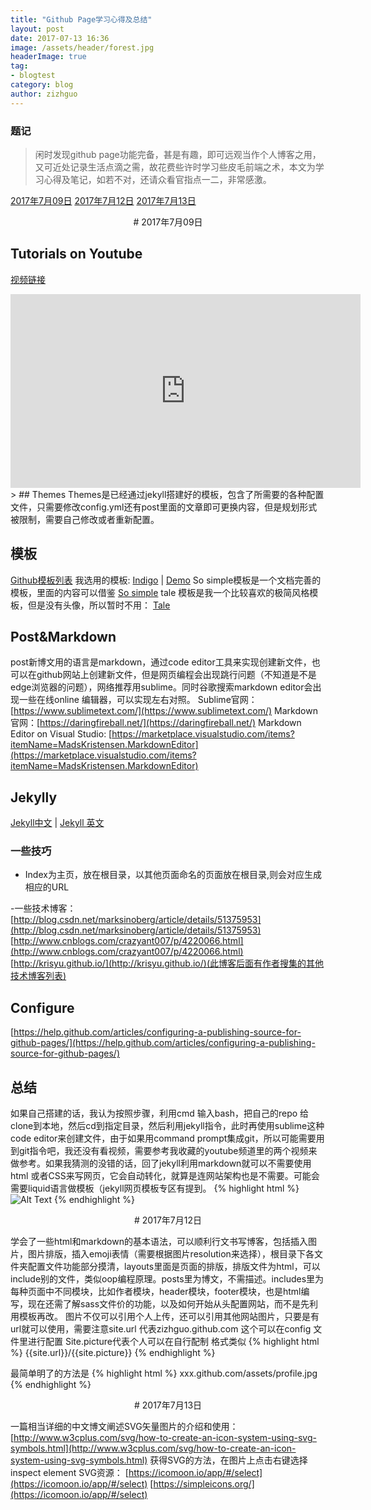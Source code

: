 ```yaml
---
title: "Github Page学习心得及总结"
layout: post
date: 2017-07-13 16:36
image: /assets/header/forest.jpg
headerImage: true
tag:
- blogtest
category: blog
author: zizhguo
---
```


### 题记
>闲时发现github page功能完备，甚是有趣，即可远观当作个人博客之用，又可近处记录生活点滴之需，故花费些许时学习些皮毛前端之术，本文为学习心得及笔记，如若不对，还请众看官指点一二，非常感激。


[2017年7月09日](2017-07-13-Github-Page-学习心得及总结.md#2017年7月09日)
[2017年7月12日](2017-07-13-Github-Page-学习心得及总结.md#2017年7月12日)
[2017年7月13日](2017-07-13-Github-Page-学习心得及总结.md#2017年7月13日)

<p align="center">
# 2017年7月09日
</p>

## Tutorials on Youtube
[视频链接](https://www.youtube.com/watch?v=iWowJBRMtpc&list=PL0CB3OvPhDA_STygmp3sDenx3UpdOMk7P&index=5)
<iframe width="560" height="310" src="https://www.youtube.com/watch?v=iWowJBRMtpc&list=PL0CB3OvPhDA_STygmp3sDenx3UpdOMk7P&index=5" frameborder="0" allowfullscreen></iframe>>
## Themes
Themes是已经通过jekyll搭建好的模板，包含了所需要的各种配置文件，只需要修改config.yml还有post里面的文章即可更换内容，但是规划形式被限制，需要自己修改或者重新配置。

## 模板
[Github模板列表](https://github.com/jekyll/jekyll/wiki/Themes)
我选用的模板:
[Indigo](http://koppl.in/indigo/) | [Demo](https://github.com/sergiokopplin/indigo)
So simple模板是一个文档完善的模板，里面的内容可以借鉴
[So simple](https://mmistakes.github.io/so-simple-theme/articles/sample-post-images/)
tale 模板是我一个比较喜欢的极简风格模板，但是没有头像，所以暂时不用：
[Tale](https://chesterhow.github.io/tale/)

## Post&Markdown
post新博文用的语言是markdown，通过code editor工具来实现创建新文件，也可以在github网站上创建新文件，但是网页编程会出现跳行问题（不知道是不是edge浏览器的问题），网络推荐用sublime。同时谷歌搜索markdown editor会出现一些在线online 编辑器，可以实现左右对照。
Sublime官网：[https://www.sublimetext.com/](https://www.sublimetext.com/)
Markdown官网：[https://daringfireball.net/](https://daringfireball.net/)
Markdown Editor on Visual Studio: [https://marketplace.visualstudio.com/items?itemName=MadsKristensen.MarkdownEditor](https://marketplace.visualstudio.com/items?itemName=MadsKristensen.MarkdownEditor)

## Jekylly
[Jekyll中文](http://jekyllcn.com/) | [Jekyll 英文](http://jekyll.com/)

### 一些技巧
- Index为主页，放在根目录，以其他页面命名的页面放在根目录,则会对应生成相应的URL

-一些技术博客：[http://blog.csdn.net/marksinoberg/article/details/51375953](http://blog.csdn.net/marksinoberg/article/details/51375953)
[http://www.cnblogs.com/crazyant007/p/4220066.html](http://www.cnblogs.com/crazyant007/p/4220066.html)
[http://krisyu.github.io/](http://krisyu.github.io/)(此博客后面有作者搜集的其他技术博客列表)

## Configure
[https://help.github.com/articles/configuring-a-publishing-source-for-github-pages/](https://help.github.com/articles/configuring-a-publishing-source-for-github-pages/)

## 总结
如果自己搭建的话，我认为按照步骤，利用cmd 输入bash，把自己的repo 给clone到本地，然后cd到指定目录，然后利用jekyll指令，此时再使用sublime这种code editor来创建文件，由于如果用command prompt集成git，所以可能需要用到git指令吧，我还没有看视频，需要参考我收藏的youtube频道里的两个视频来做参考。如果我猜测的没错的话，回了jekyll利用markdown就可以不需要使用html 或者CSS来写网页，它会自动转化，就算是连网站架构也是不需要。可能会需要liquid语言做模板（jekyll网页模板专区有提到。
{% highlight html %}
<img class="image" src="{{ site.url }}/assets/images/markdown.jpg" alt="Alt Text">
{% endhighlight %}

<p align="center">
# 2017年7月12日
</p>

学会了一些html和markdown的基本语法，可以顺利行文书写博客，包括插入图片，图片排版，插入emoji表情（需要根据图片resolution来选择），根目录下各文件夹配置文件功能部分摸清，layouts里面是页面的排版，排版文件为html，可以include别的文件，类似oop编程原理。posts里为博文，不需描述。includes里为每种页面中不同模块，比如作者模块，header模块，footer模块，也是html编写，现在还需了解sass文件价的功能，以及如何开始从头配置网站，而不是先利用模板再改。
图片不仅可以引用个人上传，还可以引用其他网站图片，只要是有url就可以使用，需要注意site.url 代表zizhguo.github.com 这个可以在config 文件里进行配置
Site.picture代表个人可以在自行配制
格式类似
{% highlight html %}
{{site.url}}/{{site.picture}}
{% endhighlight %}

最简单明了的方法是
{% highlight html %}
xxx.github.com/assets/profile.jpg
{% endhighlight %}

<p align="center">
# 2017年7月13日
</p>

一篇相当详细的中文博文阐述SVG矢量图片的介绍和使用：
[http://www.w3cplus.com/svg/how-to-create-an-icon-system-using-svg-symbols.html](http://www.w3cplus.com/svg/how-to-create-an-icon-system-using-svg-symbols.html)
获得SVG的方法，在图片上点击右键选择inspect element
SVG资源：
[https://icomoon.io/app/#/select](https://icomoon.io/app/#/select)
[https://simpleicons.org/](https://icomoon.io/app/#/select)
